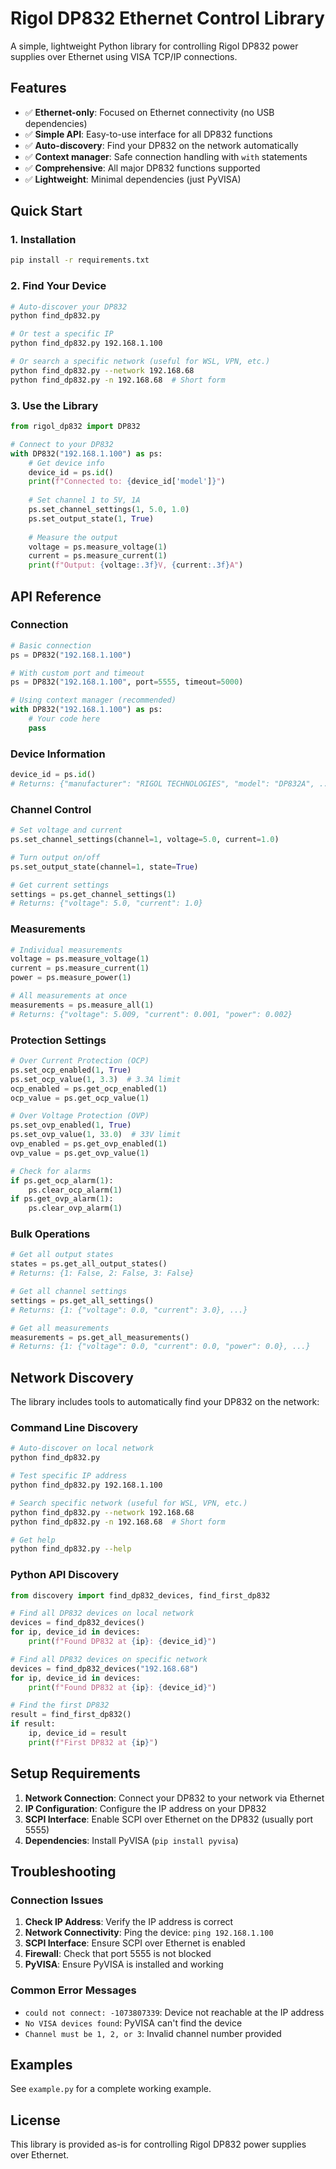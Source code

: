 # Rigol DP832 Ethernet Control Library

A simple, lightweight Python library for controlling Rigol DP832 power supplies over Ethernet using VISA TCP/IP connections.

## Features

- ✅ **Ethernet-only**: Focused on Ethernet connectivity (no USB dependencies)
- ✅ **Simple API**: Easy-to-use interface for all DP832 functions
- ✅ **Auto-discovery**: Find your DP832 on the network automatically
- ✅ **Context manager**: Safe connection handling with `with` statements
- ✅ **Comprehensive**: All major DP832 functions supported
- ✅ **Lightweight**: Minimal dependencies (just PyVISA)

## Quick Start

### 1. Installation

```bash
pip install -r requirements.txt
```

### 2. Find Your Device

```bash
# Auto-discover your DP832
python find_dp832.py

# Or test a specific IP
python find_dp832.py 192.168.1.100

# Or search a specific network (useful for WSL, VPN, etc.)
python find_dp832.py --network 192.168.68
python find_dp832.py -n 192.168.68  # Short form
```

### 3. Use the Library

```python
from rigol_dp832 import DP832

# Connect to your DP832
with DP832("192.168.1.100") as ps:
    # Get device info
    device_id = ps.id()
    print(f"Connected to: {device_id['model']}")
    
    # Set channel 1 to 5V, 1A
    ps.set_channel_settings(1, 5.0, 1.0)
    ps.set_output_state(1, True)
    
    # Measure the output
    voltage = ps.measure_voltage(1)
    current = ps.measure_current(1)
    print(f"Output: {voltage:.3f}V, {current:.3f}A")
```

## API Reference

### Connection

```python
# Basic connection
ps = DP832("192.168.1.100")

# With custom port and timeout
ps = DP832("192.168.1.100", port=5555, timeout=5000)

# Using context manager (recommended)
with DP832("192.168.1.100") as ps:
    # Your code here
    pass
```

### Device Information

```python
device_id = ps.id()
# Returns: {"manufacturer": "RIGOL TECHNOLOGIES", "model": "DP832A", ...}
```

### Channel Control

```python
# Set voltage and current
ps.set_channel_settings(channel=1, voltage=5.0, current=1.0)

# Turn output on/off
ps.set_output_state(channel=1, state=True)

# Get current settings
settings = ps.get_channel_settings(1)
# Returns: {"voltage": 5.0, "current": 1.0}
```

### Measurements

```python
# Individual measurements
voltage = ps.measure_voltage(1)
current = ps.measure_current(1)
power = ps.measure_power(1)

# All measurements at once
measurements = ps.measure_all(1)
# Returns: {"voltage": 5.009, "current": 0.001, "power": 0.002}
```

### Protection Settings

```python
# Over Current Protection (OCP)
ps.set_ocp_enabled(1, True)
ps.set_ocp_value(1, 3.3)  # 3.3A limit
ocp_enabled = ps.get_ocp_enabled(1)
ocp_value = ps.get_ocp_value(1)

# Over Voltage Protection (OVP)
ps.set_ovp_enabled(1, True)
ps.set_ovp_value(1, 33.0)  # 33V limit
ovp_enabled = ps.get_ovp_enabled(1)
ovp_value = ps.get_ovp_value(1)

# Check for alarms
if ps.get_ocp_alarm(1):
    ps.clear_ocp_alarm(1)
if ps.get_ovp_alarm(1):
    ps.clear_ovp_alarm(1)
```

### Bulk Operations

```python
# Get all output states
states = ps.get_all_output_states()
# Returns: {1: False, 2: False, 3: False}

# Get all channel settings
settings = ps.get_all_settings()
# Returns: {1: {"voltage": 0.0, "current": 3.0}, ...}

# Get all measurements
measurements = ps.get_all_measurements()
# Returns: {1: {"voltage": 0.0, "current": 0.0, "power": 0.0}, ...}
```

## Network Discovery

The library includes tools to automatically find your DP832 on the network:

### Command Line Discovery

```bash
# Auto-discover on local network
python find_dp832.py

# Test specific IP address
python find_dp832.py 192.168.1.100

# Search specific network (useful for WSL, VPN, etc.)
python find_dp832.py --network 192.168.68
python find_dp832.py -n 192.168.68  # Short form

# Get help
python find_dp832.py --help
```

### Python API Discovery

```python
from discovery import find_dp832_devices, find_first_dp832

# Find all DP832 devices on local network
devices = find_dp832_devices()
for ip, device_id in devices:
    print(f"Found DP832 at {ip}: {device_id}")

# Find all DP832 devices on specific network
devices = find_dp832_devices("192.168.68")
for ip, device_id in devices:
    print(f"Found DP832 at {ip}: {device_id}")

# Find the first DP832
result = find_first_dp832()
if result:
    ip, device_id = result
    print(f"First DP832 at {ip}")
```

## Setup Requirements

1. **Network Connection**: Connect your DP832 to your network via Ethernet
2. **IP Configuration**: Configure the IP address on your DP832
3. **SCPI Interface**: Enable SCPI over Ethernet on the DP832 (usually port 5555)
4. **Dependencies**: Install PyVISA (`pip install pyvisa`)

## Troubleshooting

### Connection Issues

1. **Check IP Address**: Verify the IP address is correct
2. **Network Connectivity**: Ping the device: `ping 192.168.1.100`
3. **SCPI Interface**: Ensure SCPI over Ethernet is enabled
4. **Firewall**: Check that port 5555 is not blocked
5. **PyVISA**: Ensure PyVISA is installed and working

### Common Error Messages

- `could not connect: -1073807339`: Device not reachable at the IP address
- `No VISA devices found`: PyVISA can't find the device
- `Channel must be 1, 2, or 3`: Invalid channel number provided

## Examples

See `example.py` for a complete working example.

## License

This library is provided as-is for controlling Rigol DP832 power supplies over Ethernet.